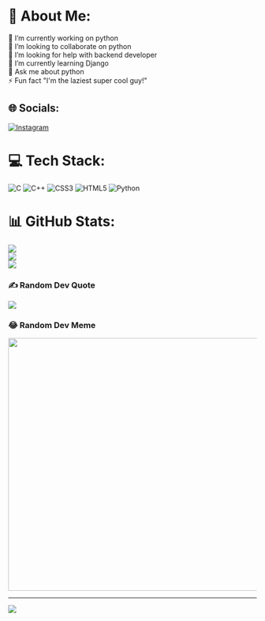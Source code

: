 # 💫 About Me:
🔭 I’m currently working on python<br>👯 I’m looking to collaborate on python<br>🤝 I’m looking for help with backend developer <br>🌱 I’m currently learning Django<br>💬 Ask me about python<br>⚡ Fun fact "I'm the laziest super cool guy!"


## 🌐 Socials:
[![Instagram](https://img.shields.io/badge/Instagram-%23E4405F.svg?logo=Instagram&logoColor=white)](https://instagram.com/furqee_) 

# 💻 Tech Stack:
![C](https://img.shields.io/badge/c-%2300599C.svg?style=for-the-badge&logo=c&logoColor=white) ![C++](https://img.shields.io/badge/c++-%2300599C.svg?style=for-the-badge&logo=c%2B%2B&logoColor=white) ![CSS3](https://img.shields.io/badge/css3-%231572B6.svg?style=for-the-badge&logo=css3&logoColor=white) ![HTML5](https://img.shields.io/badge/html5-%23E34F26.svg?style=for-the-badge&logo=html5&logoColor=white) ![Python](https://img.shields.io/badge/python-3670A0?style=for-the-badge&logo=python&logoColor=ffdd54)
# 📊 GitHub Stats:
![](https://github-readme-stats.vercel.app/api?username=omerfarooq1&theme=dark&hide_border=false&include_all_commits=true&count_private=true)<br/>
![](https://github-readme-streak-stats.herokuapp.com/?user=omerfarooq1&theme=dark&hide_border=false)<br/>
![](https://github-readme-stats.vercel.app/api/top-langs/?username=omerfarooq1&theme=dark&hide_border=false&include_all_commits=true&count_private=true&layout=compact)

### ✍️ Random Dev Quote
![](https://quotes-github-readme.vercel.app/api?type=horizontal&theme=radical)

### 😂 Random Dev Meme
<img src="https://random-memer.herokuapp.com/" width="512px"/>

---
[![](https://visitcount.itsvg.in/api?id=omerfarooq1&icon=0&color=0)](https://visitcount.itsvg.in)
